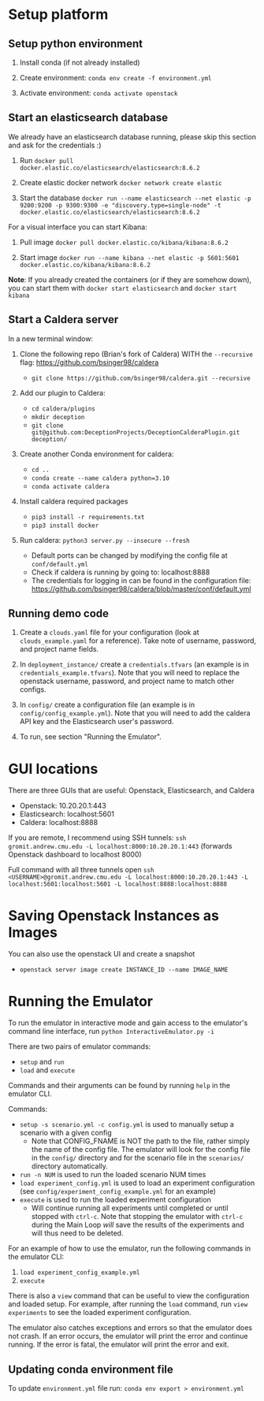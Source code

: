 # Setup platform

## Setup python environment

1. Install conda (if not already installed)

2. Create environment: `conda env create -f environment.yml`

3. Activate environment: `conda activate openstack`

## Start an elasticsearch database

We already have an elasticsearch database running, please skip this section
and ask for the credentials :)

1. Run `docker pull docker.elastic.co/elasticsearch/elasticsearch:8.6.2`

2. Create elastic docker network `docker network create elastic`

3. Start the database `docker run --name elasticsearch --net elastic -p 9200:9200 -p 9300:9300 -e "discovery.type=single-node" -t docker.elastic.co/elasticsearch/elasticsearch:8.6.2`

For a visual interface you can start Kibana:

1. Pull image `docker pull docker.elastic.co/kibana/kibana:8.6.2`

2. Start image `docker run --name kibana --net elastic -p 5601:5601 docker.elastic.co/kibana/kibana:8.6.2`

**Note**: If you already created the containers (or if they are somehow down), you can start them with `docker start elasticsearch` and `docker start kibana`

## Start a Caldera server

In a new terminal window:

1. Clone the following repo (Brian's fork of Caldera) WITH the `--recursive` flag: https://github.com/bsinger98/caldera

   - `git clone https://github.com/bsinger98/caldera.git --recursive`

2. Add our plugin to Caldera:

   - `cd caldera/plugins`
   - `mkdir deception`
   - `git clone git@github.com:DeceptionProjects/DeceptionCalderaPlugin.git deception/`

3. Create another Conda environment for caldera:

   - `cd ..`
   - `conda create --name caldera python=3.10`
   - `conda activate caldera`

4. Install caldera required packages

   - `pip3 install -r requirements.txt`
   - `pip3 install docker`

5. Run caldera: `python3 server.py --insecure --fresh`
   - Default ports can be changed by modifying the config file at `conf/default.yml`
   - Check if caldera is running by going to: localhost:8888
   - The credentials for logging in can be found in the configuration file: https://github.com/bsinger98/caldera/blob/master/conf/default.yml

## Running demo code

1. Create a `clouds.yaml` file for your configuration (look at `clouds_example.yaml` for a reference). Take note of username, password, and project name fields.

2. In `deployment_instance/` create a `credentials.tfvars` (an example is in `credentials_example.tfvars`). Note that you will need to replace the openstack username, password, and project name to match other configs.

3. In `config/` create a configuration file (an example is in `config/config_example.yml`). Note that you will need to add the caldera API key and the Elasticsearch user's password.

4. To run, see section "Running the Emulator".

# GUI locations

There are three GUIs that are useful: Openstack, Elasticsearch, and Caldera

- Openstack: 10.20.20.1:443
- Elasticsearch: localhost:5601
- Caldera: localhost:8888

If you are remote, I recommend using SSH tunnels: `ssh gromit.andrew.cmu.edu -L localhost:8000:10.20.20.1:443` (forwards Openstack dashboard to localhost 8000)

Full command with all three tunnels open `ssh <USERNAME>@gromit.andrew.cmu.edu -L localhost:8000:10.20.20.1:443 -L localhost:5601:localhost:5601 -L localhost:8888:localhost:8888`

# Saving Openstack Instances as Images

You can also use the openstack UI and create a snapshot

- `openstack server image create INSTANCE_ID --name IMAGE_NAME`

# Running the Emulator

To run the emulator in interactive mode and gain access to the emulator's command line interface, run `python InteractiveEmulator.py -i`

There are two pairs of emulator commands:

- `setup` and `run`
- `load` and `execute`

Commands and their arguments can be found by running `help` in the emulator CLI.

Commands:

- `setup -s scenario.yml -c config.yml` is used to manually setup a scenario with a given config
  - Note that CONFIG_FNAME is NOT the path to the file, rather simply the name of the config file. The emulator will look for the config file in the `config/` directory and for the scenario file in the `scenarios/` directory automatically.
- `run -n NUM` is used to run the loaded scenario NUM times
- `load experiment_config.yml` is used to load an experiment configuration (see `config/experiment_config_example.yml` for an example)
- `execute` is used to run the loaded experiment configuration
  - Will continue running all experiments until completed or until stopped with `ctrl-c`. Note that stopping the emulator with `ctrl-c` during the Main Loop _will_ save the results of the experiments and will thus need to be deleted.

For an example of how to use the emulator, run the following commands in the emulator CLI:

1. `load experiment_config_example.yml`
2. `execute`

There is also a `view` command that can be useful to view the configuration and loaded setup. For example, after running the `load` command, run `view experiments` to see the loaded experiment configuration.

The emulator also catches exceptions and errors so that the emulator does not crash. If an error occurs, the emulator will print the error and continue running. If the error is fatal, the emulator will print the error and exit.

## Updating conda environment file

To update `environment.yml` file run: `conda env export > environment.yml`
